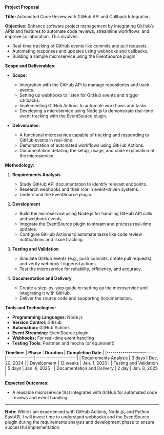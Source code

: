 **Project Proposal**

**Title:**
Automated Code Review with GitHub API and Callback Integration

**Objective:**
Enhance software project management by integrating GitHub’s APIs and features to automate code reviews, streamline workflows, and improve collaboration. This involves:
- Real-time tracking of GitHub events like commits and pull requests.
- Automating responses and updates using webhooks and callbacks.
- Building a sample microservice using the EventSource plugin.

**Scope and Deliverables:**

- **Scope:**
  - Integration with the GitHub API to manage repositories and track events.
  - Setting up webhooks to listen for GitHub events and trigger callbacks.
  - Implementing GitHub Actions to automate workflows and tasks.
  - Developing a microservice using Node.js to demonstrate real-time event tracking with the EventSource plugin.

- **Deliverables:**
  - A functional microservice capable of tracking and responding to GitHub events in real-time.
  - Demonstration of automated workflows using GitHub Actions.
  - Documentation detailing the setup, usage, and code explanation of the microservice.

**Methodology:**
1. **Requirements Analysis**
   - Study GitHub API documentation to identify relevant endpoints.
   - Research webhooks and their role in event-driven systems.
   - Understand the EventSource plugin.

2. **Development**
   - Build the microservice using Node.js for handling GitHub API calls and webhook events.
   - Integrate the EventSource plugin to stream and process real-time updates.
   - Configure GitHub Actions to automate tasks like code review notifications and issue tracking.

3. **Testing and Validation**
   - Simulate GitHub events (e.g., push commits, create pull requests) and verify webhook-triggered actions.
   - Test the microservice for reliability, efficiency, and accuracy.

4. **Documentation and Delivery**
   - Create a step-by-step guide on setting up the microservice and integrating it with GitHub.
   - Deliver the source code and supporting documentation.

**Tools and Technologies:**
- **Programming Languages:** Node.js
- **Version Control:** GitHub
- **Automation:** GitHub Actions
- **Event Streaming:** EventSource plugin
- **Webhooks:** For real-time event handling
- **Testing Tools:** Postman and mocha (or equivalent)

**Timeline:**
| **Phase**              | **Duration** | **Completion Date** |
|-------------------------|--------------|---------------------|
| Requirements Analysis   | 3 days       | Dec. 20, 2024       |
| Development             | 12 weeks      | Jan. 1, 2025        |
| Testing and Validation  | 5 days       | Jan. 6, 2025       |
| Documentation and Delivery | 2 day    | Jan. 8, 2025       |

**Expected Outcomes:**
- A reusable microservice that integrates with GitHub for automated code reviews and event handling.

---

**Note:** While I am experienced with GitHub Actions, Node.js, and Python FastAPI, I will invest time to understand webhooks and the EventSource plugin during the requirements analysis and development phase to ensure successful implementation.